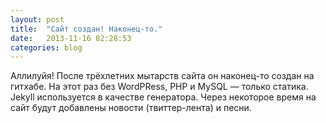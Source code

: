 ```yaml
---
layout: post
title:  "Сайт создан! Наконец-то."
date:   2013-11-16 02:28:53
categories: blog
---
```


Аллилуйя! После трёхлетних мытарств сайта он наконец-то создан на гитхабе. На этот раз без WordPRess, PHP и MySQL — только статика. Jekyll используется в качестве генератора. Через некоторое время на сайт будут добавлены новости (твиттер-лента) и песни.
